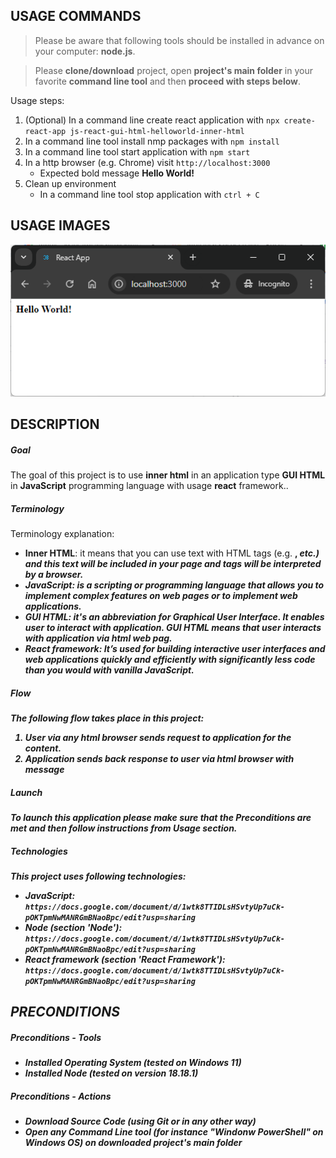 USAGE COMMANDS
--------------

> Please be aware that following tools should be installed in advance on your computer: **node.js**. 

> Please **clone/download** project, open **project's main folder** in your favorite **command line tool** and then **proceed with steps below**. 

Usage steps:
1. (Optional) In a command line create react application with `npx create-react-app js-react-gui-html-helloworld-inner-html`
1. In a command line tool install nmp packages with `npm install`
1. In a command line tool start application with `npm start`
1. In a http browser (e.g. Chrome) visit `http://localhost:3000`
   * Expected bold message **Hello World!**
1. Clean up environment 
     * In a command line tool stop application with `ctrl + C`


USAGE IMAGES
------------

![My Image](readme-images/image-01.png)


DESCRIPTION
-----------

##### Goal
The goal of this project is to use **inner html** in an application type **GUI HTML** in **JavaScript** programming language with usage **react** framework..

##### Terminology
Terminology explanation:
* **Inner HTML**: it means that you can use text with HTML tags (e.g. <b>, <i> etc.) and this text will be included in your page and tags will be interpreted by a browser.
* **JavaScript**: is a scripting or programming language that allows you to implement complex features on web pages or to implement web applications.
* **GUI HTML**: it's an abbreviation for Graphical User Interface. It enables user to interact with application. GUI HTML means that user interacts with application via html web pag.
* **React framework**: It’s used for building interactive user interfaces and web applications quickly and efficiently with significantly less code than you would with vanilla JavaScript.

##### Flow
The following flow takes place in this project:
1. User via any html browser sends request to application for the content.
1. Application sends back response to user via html browser with message

##### Launch
To launch this application please make sure that the **Preconditions** are met and then follow instructions from **Usage** section.

##### Technologies
This project uses following technologies:
* **JavaScript**: `https://docs.google.com/document/d/1wtk8TTIDLsHSvtyUp7uCk-pOKTpmNwMANRGmBNaoBpc/edit?usp=sharing`
* **Node** (section 'Node'): `https://docs.google.com/document/d/1wtk8TTIDLsHSvtyUp7uCk-pOKTpmNwMANRGmBNaoBpc/edit?usp=sharing`
* **React framework** (section 'React Framework'): `https://docs.google.com/document/d/1wtk8TTIDLsHSvtyUp7uCk-pOKTpmNwMANRGmBNaoBpc/edit?usp=sharing`


PRECONDITIONS
-------------

##### Preconditions - Tools
* Installed **Operating System** (tested on Windows 11)
* Installed **Node** (tested on version 18.18.1)

##### Preconditions - Actions
* Download **Source Code** (using Git or in any other way) 
* Open any **Command Line** tool (for instance "Windonw PowerShell" on Windows OS) on downloaded **project's main folder**